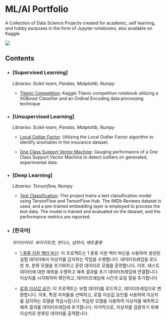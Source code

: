 # ML/AI Portfolio

A Collection of Data Science Projects created for academic, self learning, and hobby purposes in the form of Jupyter notebooks, also available on Kaggle.

[![](https://img.shields.io/badge/ML/AI_Algorithms-20BEFF?style=for-the-badge&logo=Kaggle&logoColor=white)](https://www.kaggle.com/kyeongsupchoi/code?scroll=true)

## Contents

- ### [Supervised Learning]

    _Libraries: Scikit-learn, Pandas, Matplotlib, Numpy_ 

	- [Titanic Competition](https://www.kaggle.com/code/kyeongsupchoi/titanic): Kaggle Titanic competition notebook utilizing a XGBoost Classifier and an Ordinal Encoding data processing technique

- ### [Unsupervised Learning]

	_Libraries: Scikit-learn, Pandas, Matplotlib, Numpy_ 

	- [Local Outlier Factor](https://www.kaggle.com/code/kyeongsupchoi/local-outlier-factor): Utilizing the Local Outlier Factor algorithm to identify anomalies in the insurance dataset. 

	- [One Class Support Vector Machine](https://www.kaggle.com/code/kyeongsupchoi/one-class-support-vector-machine): Gauging performance of a One Class Support Vector Machine to detect outliers on generated, experimental data. 

- ### [Deep Learning]

	_Libraries: Tensorflow, Numpy_ 

	- [Text Classification](https://www.kaggle.com/code/kyeongsupchoi/textclassificationtensorflowhub): This project trains a text classification model using TensorFlow and TensorFlow Hub. The IMDb Reviews dataset is used, and a pre-trained embedding layer is employed to process the text data. The model is trained and evaluated on the dataset, and the performance metrics are reported.

- ### [한국어]

	_라이브러리: 싸이키트런, 판다스, 넘파이, 매트플롯_ 

 	- [1 종류 지원 백터 머신](https://www.kaggle.com/code/kyeongsupchoi/model2-1): 이 프로젝트는 1 종류 지원 백터 머신을 사용하여 생성된 실험 데이터에서 이상치를 감지하는 작업을 수행합니다. 데이터프레임을 로드한 후, 분류 모델을 초기화하고 훈련 데이터로 모델을 훈련합니다. 이후, 테스트 데이터에 대한 예측을 수행하고 예측 결과를 초기 데이터프레임에 연결합니다. 이상치를 시각화하여 확인하고, 데이터프레임에 시간과 요일 열을 추가합니다

    - [로컬 이상값 요인](https://www.kaggle.com/code/kyeongsupchoi/model3): 이 프로젝트는 보험 데이터를 로드하고, 데이터프레임으로 변환합니다. 이후, 특정 피처들을 선택하고, 로컬 이상값 요인를 사용하여 이상치를 감지하는 모델을 학습시킵니다. 학습된 모델을 사용하여 이상치를 예측하고 예측 결과를 데이터프레임에 추가합니다. 마지막으로, 이상치를 검증하기 위해 이상치로 분류된 데이터를 출력합니다. 
